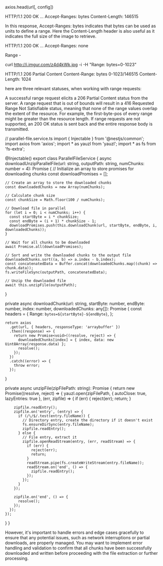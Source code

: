 axios.head(url[, config])


HTTP/1.1 200 OK
…
Accept-Ranges: bytes
Content-Length: 146515


In this response, Accept-Ranges: bytes indicates that bytes can be used as units to define a range. Here the Content-Length header is also useful as it indicates the full size of the image to retrieve.

HTTP/1.1 200 OK
…
Accept-Ranges: none

Range - 

curl http://i.imgur.com/z4d4kWk.jpg -i -H "Range: bytes=0-1023"

HTTP/1.1 206 Partial Content
Content-Range: bytes 0-1023/146515
Content-Length: 1024

here are three relevant statuses, when working with range requests:

A successful range request elicits a 206 Partial Content status from the server.
A range request that is out of bounds will result in a 416 Requested Range Not Satisfiable status, meaning that none of the range values overlap the extent of the resource. For example, the first-byte-pos of every range might be greater than the resource length.
If range requests are not supported, an 200 OK status is sent back and the entire response body is transmitted.

// parallel-file.service.ts
import { Injectable } from '@nestjs/common';
import axios from 'axios';
import * as yauzl from 'yauzl';
import * as fs from 'fs-extra';

@Injectable()
export class ParallelFileService {
  async downloadUnzipParallelFile(url: string, outputPath: string, numChunks: number = 4): Promise<void> {
    // Initialize an array to store promises for downloading chunks
    const downloadPromises = [];

    // Create an array to store the downloaded chunks
    const downloadedChunks = new Array(numChunks);

    // Calculate chunk size
    const chunkSize = Math.floor(100 / numChunks);

    // Download file in parallel
    for (let i = 0; i < numChunks; i++) {
      const startByte = i * chunkSize;
      const endByte = (i + 1) * chunkSize - 1;
      downloadPromises.push(this.downloadChunk(url, startByte, endByte, i, downloadedChunks));
    }

    // Wait for all chunks to be downloaded
    await Promise.all(downloadPromises);

    // Sort and write the downloaded chunks to the output file
    downloadedChunks.sort((a, b) => a.index - b.index);
    const concatenatedData = Buffer.concat(downloadedChunks.map((chunk) => chunk.data));
    fs.writeFileSync(outputPath, concatenatedData);

    // Unzip the downloaded file
    await this.unzipFile(outputPath);
  }

  private async downloadChunk(url: string, startByte: number, endByte: number, index: number, downloadedChunks: any[]): Promise<void> {
    const headers = {
      Range: `bytes=${startByte}-${endByte}`,
    };

    return axios
      .get(url, { headers, responseType: 'arraybuffer' })
      .then((response) => {
        return new Promise<void>((resolve, reject) => {
          downloadedChunks[index] = { index, data: new Uint8Array(response.data) };
          resolve();
        });
      })
      .catch((error) => {
        throw error;
      });
  }

  private async unzipFile(zipFilePath: string): Promise<void> {
    return new Promise<void>((resolve, reject) => {
      yauzl.open(zipFilePath, { autoClose: true, lazyEntries: true }, (err, zipfile) => {
        if (err) {
          reject(err);
          return;
        }

        zipfile.readEntry();
        zipfile.on('entry', (entry) => {
          if (/\/$/.test(entry.fileName)) {
            // Directory entry, create the directory if it doesn't exist
            fs.ensureDirSync(entry.fileName);
            zipfile.readEntry();
          } else {
            // File entry, extract it
            zipfile.openReadStream(entry, (err, readStream) => {
              if (err) {
                reject(err);
                return;
              }
              readStream.pipe(fs.createWriteStream(entry.fileName));
              readStream.on('end', () => {
                zipfile.readEntry();
              });
            });
          }
        });

        zipfile.on('end', () => {
          resolve();
        });
      });
    });
  }
}


However, it's important to handle errors and edge cases gracefully to ensure that any potential issues, such as network interruptions or partial downloads, are properly managed. You may want to implement error handling and validation to confirm that all chunks have been successfully downloaded and written before proceeding with the file extraction or further processing.
